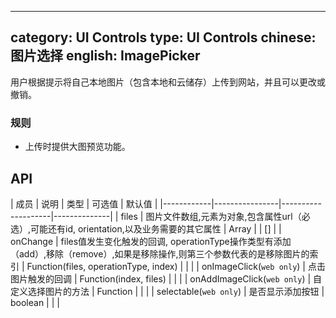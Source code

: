 ---
category: UI Controls
type: UI Controls
chinese: 图片选择
english: ImagePicker
--------------------

用户根据提示将自己本地图片（包含本地和云储存）上传到网站，并且可以更改或撤销。

### 规则
- 上传时提供大图预览功能。


## API

| 成员        | 说明           | 类型      |     可选值    | 默认值       |
|------------|----------------|--------------------|--------------|
| files    | 图片文件数组,元素为对象,包含属性url（必选）,可能还有id, orientation,以及业务需要的其它属性     | Array |  | []  |
| onChange    | files值发生变化触发的回调, operationType操作类型有添加（add）,移除（remove）,如果是移除操作,则第三个参数代表的是移除图片的索引  | Function(files, operationType, index) | |    |
| onImageClick(`web only`)    | 点击图片触发的回调  | Function(index, files) | |    |
| onAddImageClick(`web only`) | 自定义选择图片的方法  | Function | |    |
| selectable(`web only`) | 是否显示添加按钮  | boolean | |    |

